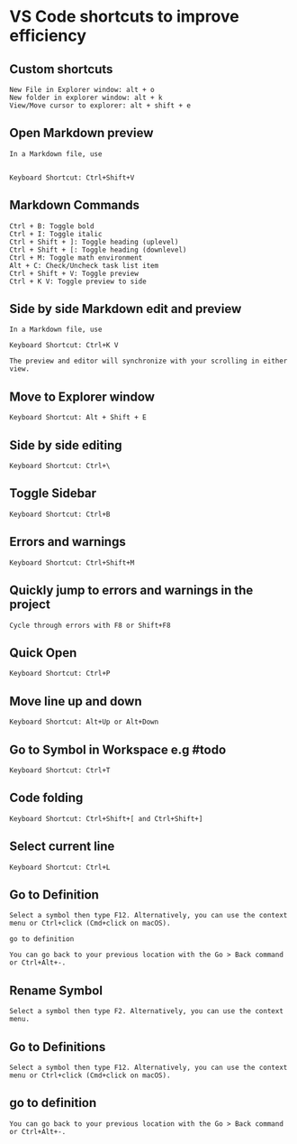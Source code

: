 # VS Code shortcuts to improve efficiency

## Custom shortcuts

    New File in Explorer window: alt + o
    New folder in explorer window: alt + k
    View/Move cursor to explorer: alt + shift + e

## Open Markdown preview

    In a Markdown file, use
    

    Keyboard Shortcut: Ctrl+Shift+V

## Markdown Commands

    Ctrl + B: Toggle bold
    Ctrl + I: Toggle italic
    Ctrl + Shift + ]: Toggle heading (uplevel)
    Ctrl + Shift + [: Toggle heading (downlevel)
    Ctrl + M: Toggle math environment
    Alt + C: Check/Uncheck task list item
    Ctrl + Shift + V: Toggle preview
    Ctrl + K V: Toggle preview to side

## Side by side Markdown edit and preview

    In a Markdown file, use

    Keyboard Shortcut: Ctrl+K V

    The preview and editor will synchronize with your scrolling in either view.

## Move to Explorer window

    Keyboard Shortcut: Alt + Shift + E

## Side by side editing

    Keyboard Shortcut: Ctrl+\

## Toggle Sidebar

    Keyboard Shortcut: Ctrl+B

## Errors and warnings

    Keyboard Shortcut: Ctrl+Shift+M

## Quickly jump to errors and warnings in the project

    Cycle through errors with F8 or Shift+F8

## Quick Open

    Keyboard Shortcut: Ctrl+P

## Move line up and down

    Keyboard Shortcut: Alt+Up or Alt+Down

## Go to Symbol in Workspace e.g #todo

    Keyboard Shortcut: Ctrl+T

## Code folding

    Keyboard Shortcut: Ctrl+Shift+[ and Ctrl+Shift+]

## Select current line

    Keyboard Shortcut: Ctrl+L

## Go to Definition

    Select a symbol then type F12. Alternatively, you can use the context menu or Ctrl+click (Cmd+click on macOS).

    go to definition

    You can go back to your previous location with the Go > Back command or Ctrl+Alt+-.

## Rename Symbol

    Select a symbol then type F2. Alternatively, you can use the context menu.

## Go to Definitions

    Select a symbol then type F12. Alternatively, you can use the context menu or Ctrl+click (Cmd+click on macOS).

## go to definition

    You can go back to your previous location with the Go > Back command or Ctrl+Alt+-.
